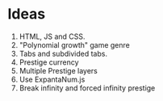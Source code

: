 # Ideas #
1. HTML, JS and CSS.
2. "Polynomial growth" game genre
3. Tabs and subdivided tabs.
4. Prestige currency
5. Multiple Prestige layers
6. Use ExpantaNum.js
7. Break infinity and forced infinity prestige
